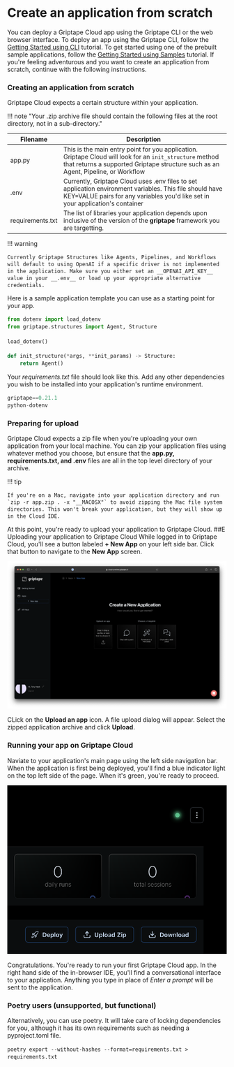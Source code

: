 # Create an application from scratch

You can deploy a Griptape Cloud app using the Griptape CLI or the web browser interface. To deploy an app using the Griptape CLI, follow the [Getting Started using CLI](quickstart-cli.md) tutorial. To get started using one of the prebuilt sample applications, follow the [Getting Started using Samples](quickstart-samples.md) tutorial. If you're feeling adventurous and you want to create an application from scratch, continue with the following instructions.

### Creating an application from scratch 
Griptape Cloud expects a certain structure within your application. 

!!! note "Your .zip archive file should contain the following files at the root directory, not in a sub-directory."


| Filename | Description                                                                                                                                                            |
|----------|------------------------------------------------------------------------------------------------------------------------------------------------------------------------|
| app.py | This is the main entry point for you application. Griptape Cloud will look for an `init_structure` method that returns a supported Griptape structure such as an Agent, Pipeline, or Workflow | 
| .env | Currently, Griptape Cloud uses .env files to set application environment variables. This file should have KEY=VALUE pairs for any variables you'd like set in your application's container |
| requirements.txt | The list of libraries your application depends upon inclusive of the version of the __griptape__ framework you are targetting. |

!!! warning

    Currently Griptape Structures like Agents, Pipelines, and Workflows will default to using OpenAI if a specific driver is not implemented in the application. Make sure you either set an __OPENAI_API_KEY__ value in your __.env__ or load up your appropriate alternative credentials. 

Here is a sample application template you can use as a starting point for your app. 

```py title="app.py" 
from dotenv import load_dotenv
from griptape.structures import Agent, Structure

load_dotenv()

def init_structure(*args, **init_params) -> Structure:
    return Agent()
```
Your _requirements.txt_ file should look like this. Add any other dependencies you wish to be installed into your application's runtime environment. 

```py title="requirements.txt" 
griptape==0.21.1
python-dotenv
```

### Preparing for upload
Griptape Cloud expects a zip file when you're uploading your own application from your local machine. You can zip your application files using whatever method you choose, but ensure that the __app.py, requirements.txt, and .env__ files are all in the top level directory of your archive. 

!!! tip

    If you're on a Mac, navigate into your application directory and run `zip -r app.zip . -x "__MACOSX"` to avoid zipping the Mac file system directories. This won't break your application, but they will show up in the Cloud IDE. 

At this point, you're ready to upload your application to Griptape Cloud. 
##E Uploading your application to Griptape Cloud
While logged in to Griptape Cloud, you'll see a button labeled __+ New App__ on your left side bar. Click that button to navigate to the __New App__ screen. 

![New App Screen](../assets/img/gs-new-app-screen.png)

CLick on the __Upload an app__ icon. A file upload dialog will appear. Select the zipped application archive and click __Upload__.

### Running your app on Griptape Cloud

Naviate to your application's main page using the left side navigation bar. When the application is first being deployed, you'll find a blue indicator light on the top left side of the page. When it's green, you're ready to proceed. 

![Status Indicator](../assets/img/gs-app-status-icon.png)

Congratulations. You're ready to run your first Griptape Cloud app. In the right hand side of the in-browser IDE, you'll find a conversational interface to your application. Anything you type in place of _Enter a prompt_ will be sent to the application.

### Poetry users (unsupported, but functional)
Alternatively, you can use poetry. It will take care of locking dependencies for you, although it has its own requirements such as needing a pyproject.toml file.

`poetry export --without-hashes --format=requirements.txt > requirements.txt`
